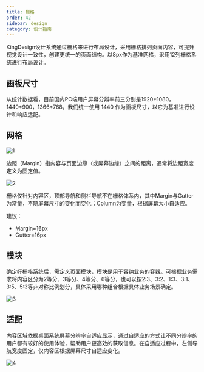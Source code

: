 ```yaml
---
title: 栅格
order: 42
sidebar: design
category: 设计指南
---
```



KingDesign设计系统通过栅格来进⾏布局设计，采⽤栅格排列⻚⾯内容，可提升视觉设计⼀致性，创建更统⼀的⻚⾯结构。以8px作为基准⽹格，采⽤12列栅格系统进⾏布局设计。



## 画板尺⼨

从统计数据看，⽬前国内PC端⽤户屏幕分辨率前三分别是1920\*1080，1440\*900，1366*768，我们统⼀使⽤ 1440 作为画板尺⼨，以它为基准进⾏设计和响应适配。



## ⽹格

![1](/imgs/design/guide/2-1.png)

边距（Margin）指内容与⻚⾯边缘（或屏幕边缘）之间的距离，通常将边距宽度定义为固定值。

![2](/imgs/design/guide/2-2.png)

栅格仅针对内容区，顶部导航和侧栏导航不在栅格体系内，其中Margin与Gutter为常量，不随屏幕尺⼨的变化⽽变化；Column为变量，根据屏幕⼤⼩⾃适应。

建议：

- Margin=16px
- Gutter=16px



## 模块

确定好栅格系统后，需定义⻚⾯模块，模块是⽤于容纳业务的容器。可根据业务需求将内容区分为2等分、3等分、4等分、6等分，也可以按2:3、3:2、1:3、3:1、3:5、5:3等⾮对称⽐例划分，具体采⽤哪种组合根据具体业务场景确定。

![3](/imgs/design/guide/2-3.png)



## 适配

内容区域依据桌⾯系统屏幕分辨率⾃适应显示，通过⾃适应的⽅式让不同分辨率的⽤户都有较好的使⽤体验，帮助⽤户更⾼效的获取信息。在⾃适应过程中，左侧导航宽度固定，仅内容区根据屏幕尺⼨⾃适应变化。

![4](/imgs/design/guide/2-4.png)